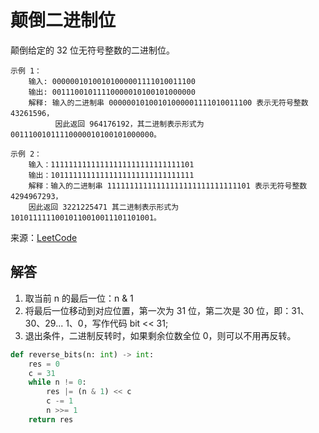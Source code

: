# 颠倒二进制位
颠倒给定的 32 位无符号整数的二进制位。

```
示例 1：
    输入: 00000010100101000001111010011100
    输出: 00111001011110000010100101000000
    解释: 输入的二进制串 00000010100101000001111010011100 表示无符号整数 43261596，
          因此返回 964176192，其二进制表示形式为 00111001011110000010100101000000。
          
示例 2：
    输入：11111111111111111111111111111101
    输出：10111111111111111111111111111111
    解释：输入的二进制串 11111111111111111111111111111101 表示无符号整数 4294967293，
    因此返回 3221225471 其二进制表示形式为 10101111110010110010011101101001。
```

来源：[LeetCode](https://leetcode-cn.com/problems/reverse-bits)

## 解答
1. 取当前 n 的最后一位：n & 1
2. 将最后一位移动到对应位置，第一次为 31 位，第二次是 30 位，即：31、30、29... 1、0，写作代码 bit << 31;
3. 退出条件，二进制反转时，如果剩余位数全位 0，则可以不用再反转。

```python
def reverse_bits(n: int) -> int:
    res = 0
    c = 31
    while n != 0:
        res |= (n & 1) << c
        c -= 1
        n >>= 1
    return res
```